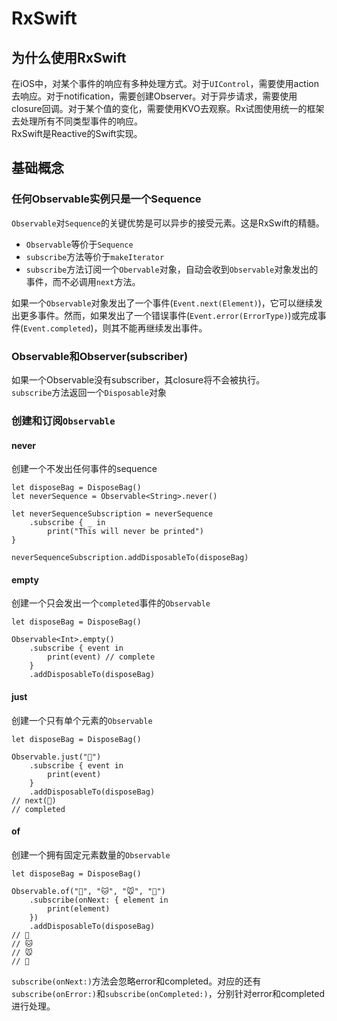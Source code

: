 # RxSwift
## 为什么使用RxSwift
在iOS中，对某个事件的响应有多种处理方式。对于`UIControl`，需要使用action去响应。对于notification，需要创建Observer。对于异步请求，需要使用closure回调。对于某个值的变化，需要使用KVO去观察。Rx试图使用统一的框架去处理所有不同类型事件的响应。  
RxSwift是Reactive的Swift实现。

## 基础概念
### 任何Observable实例只是一个Sequence
`Observable`对`Sequence`的关键优势是可以异步的接受元素。这是RxSwift的精髓。

- `Observable`等价于`Sequence`
- `subscribe`方法等价于`makeIterator`
- `subscribe`方法订阅一个`Obervable`对象，自动会收到`Observable`对象发出的事件，而不必调用`next`方法。

如果一个`Observable`对象发出了一个事件(`Event.next(Element)`)，它可以继续发出更多事件。然而，如果发出了一个错误事件(`Event.error(ErrorType)`)或完成事件(`Event.completed`)，则其不能再继续发出事件。

### Observable和Observer(subscriber)
如果一个Observable没有subscriber，其closure将不会被执行。  
`subscribe`方法返回一个`Disposable`对象

### 创建和订阅`Observable`
#### never
创建一个不发出任何事件的sequence

	let disposeBag = DisposeBag()
    let neverSequence = Observable<String>.never()
    
    let neverSequenceSubscription = neverSequence
        .subscribe { _ in
            print("This will never be printed")
    }
    
    neverSequenceSubscription.addDisposableTo(disposeBag)
    
#### empty
创建一个只会发出一个`completed`事件的`Observable`

    let disposeBag = DisposeBag()
    
    Observable<Int>.empty()
        .subscribe { event in
            print(event) // complete
        }
        .addDisposableTo(disposeBag)

#### just
创建一个只有单个元素的`Observable`

	let disposeBag = DisposeBag()
    
    Observable.just("🔴")
        .subscribe { event in
            print(event) 
        }
        .addDisposableTo(disposeBag)
    // next(🔴) 
    // completed
    
#### of
创建一个拥有固定元素数量的`Observable`

    let disposeBag = DisposeBag()
    
    Observable.of("🐶", "🐱", "🐭", "🐹")
        .subscribe(onNext: { element in
            print(element)
        })
        .addDisposableTo(disposeBag)
    // 🐶
	// 🐱
	// 🐭
	// 🐹
	
`subscribe(onNext:)`方法会忽略error和completed。对应的还有`subscribe(onError:)`和`subscribe(onCompleted:)`，分别针对error和completed进行处理。